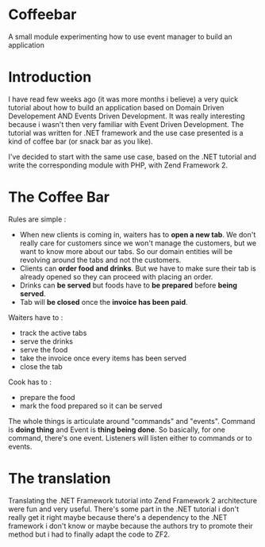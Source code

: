 Coffeebar
=========

A small module experimenting how to use event manager to build an application

Introduction
=======

I have read few weeks ago (it was more months i believe) a very quick tutorial about how to build an application based on Domain Driven Developement AND Events Driven Development. It was really interesting because i wasn't then very familiar with Event Driven Development. The tutorial was written for .NET framework and the use case presented is a kind of coffee bar (or snack bar as you like).

I've decided to start with the same use case, based on the .NET tutorial and write the corresponding module with PHP, with Zend Framework 2.

The Coffee Bar
=======

Rules are simple :
* When new clients is coming in, waiters has to __open a new tab__. We don't really care for customers since we won't manage the customers, but we want to know more about our tabs. So our domain entities will be revolving around the tabs and not the customers. 
* Clients can __order food and drinks__. But we have to make sure their tab is already opened so they can proceed with placing an order.
* Drinks can __be served__ but foods have to __be prepared__ before __being served__.
* Tab will __be closed__ once the __invoice has been paid__.

Waiters have to :
* track the active tabs
* serve the drinks 
* serve the food
* take the invoice once every items has been served
* close the tab

Cook has to :
* prepare the food
* mark the food prepared so it can be served

The whole things is articulate around "commands" and "events". Command is __doing thing__ and Event is __thing being done__. So basically, for one command, there's one event. Listeners will listen either to commands or to events. 

The translation
=======

Translating the .NET Framework tutorial into Zend Framework 2 architecture were fun and very useful. There's some part in the .NET tutorial i don't really get it right maybe because there's a dependency to the .NET framework i don't know or maybe because the authors try to promote their method but i had to finally adapt the code to ZF2. 

